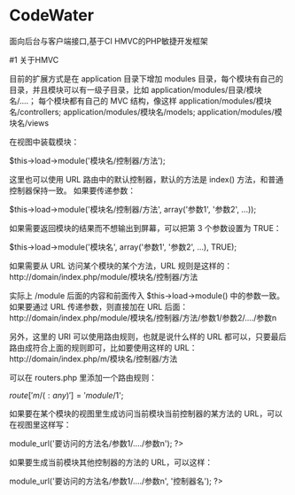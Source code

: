 CodeWater
=========

面向后台与客户端接口,基于CI HMVC的PHP敏捷开发框架


#1 关于HMVC

目前的扩展方式是在 application 目录下增加 modules 目录，每个模块有自己的目录，并且模块可以有一级子目录，比如 application/modules/目录/模块名/....；
每个模块都有自己的 MVC 结构，像这样 application/modules/模块名/controllers; application/modules/模块名/models; application/modules/模块名/views

在视图中装载模块：

$this->load->module('模块名/控制器/方法');

这里也可以使用 URL 路由中的默认控制器，默认的方法是 index() 方法，和普通控制器保持一致。
如果要传递参数：

$this->load->module('模块名/控制器/方法', array('参数1', '参数2', ...));

如果需要返回模块的结果而不想输出到屏幕，可以把第 3 个参数设置为 TRUE：

$this->load->module('模块名', array('参数1', '参数2', ...), TRUE);

如果需要从 URL 访问某个模块的某个方法，URL 规则是这样的：
http://domain/index.php/module/模块名/控制器/方法

实际上 /module 后面的内容和前面传入 $this->load->module() 中的参数一致。
如果要通过 URL 传递参数，则直接加在 URL 后面：
http://domain/index.php/module/模块名/控制器/方法/参数1/参数2/..../参数n

另外，这里的 URI 可以使用路由规则，也就是说什么样的 URL 都可以，只要最后路由成符合上面的规则即可，比如要使用这样的 URL：
http://domain/index.php/m/模块名/控制器/方法

可以在 routers.php 里添加一个路由规则：

$route['m/(:any)'] = 'module/$1';

如果要在某个模块的视图里生成访问当前模块当前控制器的某方法的 URL，可以在视图里这样写：

<?php echo $this->module_url('要访问的方法名/参数1/..../参数n'); ?>

如果要生成当前模块其他控制器的方法的 URL，可以这样：

<?php echo $this->module_url('要访问的方法名/参数1/..../参数n', '控制器名'); ?>
